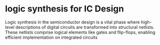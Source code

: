 # logic synthesis for IC Design

Logic synthesis in the semiconductor design is a vital phase where high-level descriptions of digital circuits are transformed into structural netlists. These netlists comprise logical elements like gates and flip-flops, enabling efficient implementation on integrated circuits
